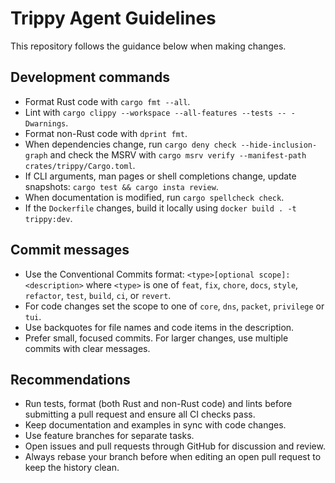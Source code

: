 # Trippy Agent Guidelines

This repository follows the guidance below when making changes.

## Development commands

- Format Rust code with `cargo fmt --all`.
- Lint with `cargo clippy --workspace --all-features --tests -- -Dwarnings`.
- Format non-Rust code with `dprint fmt`.
- When dependencies change, run `cargo deny check --hide-inclusion-graph` and check the MSRV with `cargo msrv verify --manifest-path crates/trippy/Cargo.toml`.
- If CLI arguments, man pages or shell completions change, update snapshots:
  `cargo test && cargo insta review`.
- When documentation is modified, run `cargo spellcheck check`.
- If the `Dockerfile` changes, build it locally using `docker build . -t trippy:dev`.

## Commit messages

- Use the Conventional Commits format:
  `<type>[optional scope]: <description>` where `<type>` is one of
  `feat`, `fix`, `chore`, `docs`, `style`, `refactor`, `test`, `build`, `ci`, or `revert`.
- For code changes set the scope to one of `core`, `dns`, `packet`, `privilege` or `tui`.
- Use backquotes for file names and code items in the description.
- Prefer small, focused commits. For larger changes, use multiple commits with clear messages.

## Recommendations

- Run tests, format (both Rust and non-Rust code) and lints before submitting a pull request and ensure all CI checks pass.
- Keep documentation and examples in sync with code changes.
- Use feature branches for separate tasks.
- Open issues and pull requests through GitHub for discussion and review.
- Always rebase your branch before when editing an open pull request to keep the history clean.
